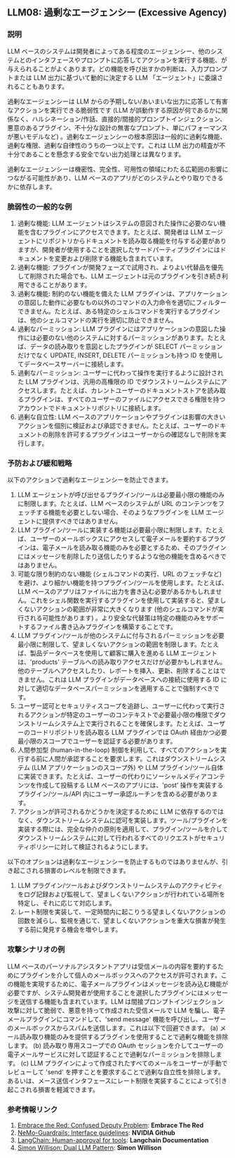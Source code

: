 ## LLM08: 過剰なエージェンシー (Excessive Agency)

### 説明

LLM ベースのシステムは開発者によってある程度のエージェンシー、他のシステムとのインタフェースやプロンプトに応答してアクションを実行する機能、が与えられることがよくあります。どの機能を呼び出すかの判断は、入力プロンプトまたは LLM 出力に基づいて動的に決定する LLM 「エージェント」に委譲されることもあります。

過剰なエージェンシーは LLM からの予期しない/あいまいな出力に応答して有害なアクションを実行できる脆弱性です (LLM が誤動作する原因が何であるかに関係なく、ハルシネーション/作話、直接的/間接的プロンプトインジェクション、悪意のあるプラグイン、不十分な設計の無害なプロンプト、単にパフォーマンスが悪いモデルなど) 。過剰なエージェンシーの根本原因は一般的に過剰な機能、過剰な権限、過剰な自律性のうちの一つ以上です。これは LLM 出力の精査が不十分であることを懸念する安全でない出力処理とは異なります。

過剰なエージェンシーは機密性、完全性、可用性の領域にわたる広範囲の影響につながる可能性があり、LLM ベースのアプリがどのシステムとやり取りできるかに依存します。

### 脆弱性の一般的な例

1. 過剰な機能: LLM エージェントはシステムの意図された操作に必要のない機能を含むプラグインにアクセスできます。たとえば、開発者は LLM エージェントにリポジトリからドキュメントを読み取る機能を付与する必要がありますが、開発者が使用することを選択したサードパーティプラグインにはドキュメントを変更および削除する機能も含まれています。
2. 過剰な機能: プラグインが開発フェーズで試用され、よりよい代替品を優先して削除された場合でも、LLM エージェントは元のプラグインを引き続き利用できることがあります。
3. 過剰な機能: 制約のない機能を備えた LLM プラグインは、アプリケーションの意図した動作に必要なもの以外のコマンドの入力命令を適切にフィルターできません。たとえば、ある特定のシェルコマンドを実行するプラグインは、他のシェルコマンドの実行を適切に防止できません。
4. 過剰なパーミッション: LLM プラグインにはアプリケーションの意図した操作には必要のない他のシステムに対するパーミッションがあります。たとえば、データの読み取りを意図としたプラグインが SELECT パーミッションだけでなく UPDATE, INSERT, DELETE パーミッションも持つ ID を使用してデータベースサーバーに接続します。
5. 過剰なパーミッション: ユーザーに代わって操作を実行するように設計された LLM プラグインは、汎用の高権限の ID でダウンストリームシステムにアクセスします。たとえば、カレントユーザーのドキュメントストアを読み取るプラグインは、すべてのユーザーのファイルにアクセスできる権限を持つアカウントでドキュメントリポジトリに接続します。
6. 過剰な自立性: LLM ベースのアプリケーションやプラグインは影響の大きいアクションを個別に検証および承認できません。たとえば、ユーザーのドキュメントの削除を許可するプラグインはユーザーからの確認なしで削除を実行します。

### 予防および緩和戦略

以下のアクションで過剰なエージェンシーを防止できます。

1. LLM エージェントが呼び出せるプラグイン/ツールは必要最小限の機能のみに制限します。たとえば、LLM ベースのシステムが URL のコンテンツをフェッチする機能を必要としない場合、そのようなプラグインを LLM エージェントに提供すべきではありません。
2. LLM プラグイン/ツールに実装する機能は必要最小限に制限します。たとえば、ユーザーのメールボックスにアクセスして電子メールを要約するプラグインは、電子メールを読み取る機能のみを必要とするため、そのプラグインにはメッセージを削除したり送信したりするような他の機能を含めるべきではありません。
3. 可能な限り制約のない機能 (シェルコマンドの実行、URL のフェッチなど) を避け、より細かい機能を持つプラグイン/ツールを使用します。たとえば、LLM ベースのアプリはファイルに出力を書き込む必要があるかもしれません。これをシェル関数を実行するプラグインを使用して実装すると、望ましくないアクションの範囲が非常に大きくなります (他のシェルコマンドが実行される可能性があります) 。より安全な代替策は特定の機能のみをサポートするファイル書き込みプラグインを構築することです。
4. LLM プラグイン/ツールが他のシステムに付与されるパーミッションを必要最小限に制限して、望ましくないアクションの範囲を制限します。たとえば、製品データベースを使用して顧客に購入を進める LLM エージェントは、'products' テーブルへの読み取りアクセスだけが必要かもしれません。他のテーブルへアクセスしたり、レポートを挿入、更新、削除することはできません。これは LLM プラグインがデータベースへの接続に使用する ID に対して適切なデータベースパーミッションを適用することで強制すべきです。
5. ユーザー認可とセキュリティスコープを追跡し、ユーザーに代わって実行されるアクションが特定のユーザーのコンテキストで必要最小限の権限でダウンストリームシステム上で実行されることを確保します。たとえば、ユーザーのコードリポジトリを読み取る LLM プラグインでは OAuth 経由かつ必要最小限のスコープでユーザーを認証する必要があります。
6. 人間参加型 (human-in-the-loop) 制御を利用して、すべてのアクションを実行する前に人間が承認することを要求します。これはダウンストリームシステム (LLM アプリケーションのスコープ外) や LLM プラグイン/ツール自体に実装できます。たとえば、ユーザーの代わりにソーシャルメディアコンテンツを作成して投稿する LLM ベースのアプリには、'post' 操作を実装するプラグイン/ツール/API 内にユーザー承認ルーチンを含める必要があります。
7. アクションが許可されるかどうかを決定するために LLM に依存するのではなく、ダウンストリームシステムに認可を実装します。ツール/プラグインを実装する際には、完全な仲介の原則を適用して、プラグイン/ツールを介してダウンストリームシステムに対して行われるすべてのリクエストがセキュリティポリシーに対して検証されるようにします。

以下のオプションは過剰なエージェンシーを防止するものではありませんが、引き起こされる損害のレベルを制限できます。

1. LLM プラグイン/ツールおよびダウンストリームシステムのアクティビティをログ記録および監視して、望ましくないアクションが行われている場所を特定し、それに応じて対応します。
2. レート制限を実装して、一定時間内に起こりうる望ましくないアクションの回数を減らし、監視を通じて、望ましくないアクションを重大な損害が発生する前に発見する機会を増やします。

### 攻撃シナリオの例

LLM ベースのパーソナルアシスタントアプリは受信メールの内容を要約するためにプラグインを介して個人のメールボックスへのアクセスが許可されます。この機能を実現するために、電子メールプラグインはメッセージを読み込む機能が必要ですが、システム開発者が使用することを選択したプラグインにはメッセージを送信する機能も含まれています。LLM は間接プロンプトインジェクション攻撃に対して脆弱で、悪意を持って作成された受信メールで LLM を騙し、電子メールプラグインにコマンドして、'send message' 機能を呼び出し、ユーザーのメールボックスからスパムを送信します。これは以下で回避できます。
(a) メール読み取り機能のみを提供するプラグインを使用することで過剰な機能を排除します。
(b) 読み取り専用スコープでの OAuth セッションを介してユーザーの電子メールサービスに対して認証することで過剰なパーミッションを排除します。
(c) LLM プラグインによって作成されたすべてのメールをユーザーが手動でレビューして 'send' を押すことを要求することで過剰な自立性を排除します。
あるいは、メース送信インタフェースにレート制限を実装することによって引き起こされる損害を軽減できます。

### 参考情報リンク

1. [Embrace the Red: Confused Deputy Problem](https://embracethered.com/blog/posts/2023/chatgpt-cross-plugin-request-forgery-and-prompt-injection./): **Embrace The Red**
2. [NeMo-Guardrails: Interface guidelines](https://github.com/NVIDIA/NeMo-Guardrails/blob/main/docs/security/guidelines.md): **NVIDIA Github**
3. [LangChain: Human-approval for tools](https://python.langchain.com/docs/modules/agents/tools/how_to/human_approval): **Langchain Documentation**
4. [Simon Willison: Dual LLM Pattern](https://simonwillison.net/2023/Apr/25/dual-llm-pattern/): **Simon Willison**
